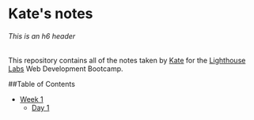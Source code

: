 # Kate's notes

###### This is an h6 header

This repository contains all of the notes taken by [Kate](https://github.com/katebatrakova) for the [Lighthouse Labs](https://www.lighthouselabs.ca/) Web Development Bootcamp.

##Table of Contents

- [Week 1](/Week_1)
  - [Day 1](/Week_1/Day_1)
